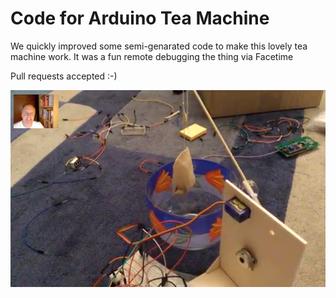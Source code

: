 # Code for Arduino Tea Machine

We quickly improved some semi-genarated code to make this lovely tea machine work. It was a fun remote debugging the thing via Facetime

Pull requests accepted :-)

![](teamachine.png?raw=true)
